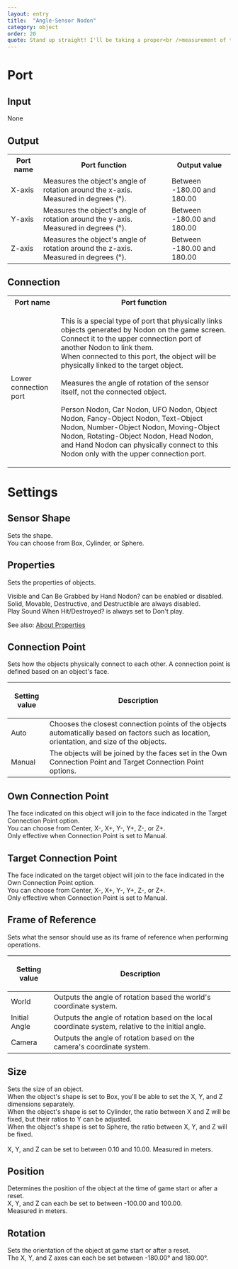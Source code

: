 ```yaml
---
layout: entry
title:  "Angle-Sensor Nodon"
category: object
order: 20
quote: Stand up straight! I'll be taking a proper<br />measurement of these angles!
---
```

<h1>Port</h1>
<h2>Input</h2>
<p>None</p>
<h2>Output</h2>
<table class="wrapped">
  <colgroup>
    <col />
    <col />
    <col />
  </colgroup>
  <tbody>
    <tr>
      <th>Port name</th>
      <th>Port function</th>
      <th>Output value</th>
    </tr>
    <tr>
      <td label="Port name"><span>X-axis</span></td>
      <td label="Port function"><span>Measures the object's angle of rotation around the x-axis. Measured in degrees (°).</span></td>
      <td label="Output value"><span>Between -180.00 and 180.00</span></td>
    </tr>
    <tr>
      <td label="Port name"><span>Y-axis</span></td>
      <td label="Port function"><span>Measures the object's angle of rotation around the y-axis. Measured in degrees (°).</span></td>
      <td label="Output value"><span>Between -180.00 and 180.00</span></td>
    </tr>
    <tr>
      <td label="Port name"><span>Z-axis</span></td>
      <td label="Port function"><span>Measures the object's angle of rotation around the z-axis. Measured in degrees (°).</span></td>
      <td label="Output value"><span>Between -180.00 and 180.00</span></td>
    </tr>
  </tbody>
</table>
<h2>Connection</h2>
<table class="wrapped">
  <colgroup>
    <col />
    <col />
  </colgroup>
  <tbody>
    <tr>
      <th>Port name</th>
      <th>Port function</th>
    </tr>
    <tr>
      <td label="Port name"><span>Lower connection port</span></td>
      <td label="Port function">
        <p>This is a special type of port that physically links objects generated by Nodon on the game screen. Connect it to the upper connection port of another Nodon to link them.<br />When connected to this port, the object will be physically linked to the target object.<br>
        <br>Measures the angle of rotation of the sensor itself, not the connected object.<br>
        <br>Person Nodon, Car Nodon, UFO Nodon, Object Nodon, Fancy-Object Nodon, Text-Object Nodon, Number-Object Nodon, Moving-Object Nodon, Rotating-Object Nodon, Head Nodon, and Hand Nodon can physically connect to this Nodon only with the upper connection port.</p>
      </td>
    </tr>
  </tbody>
</table>
<h1>Settings</h1>
<h2>Sensor Shape</h2>
<p>Sets the shape.<br />You can choose from Box, Cylinder, or Sphere.</p>
<h2>Properties</h2>
<p>Sets the properties of objects.</p>
<p>Visible and Can Be Grabbed by Hand Nodon? can be enabled or disabled.<br />Solid, Movable, Destructive, and Destructible are always disabled.<br />Play Sound When Hit/Destroyed? is always set to Don't play.</p>
<p>See also: <a href="/nodopedia/tips/properties">About Properties</a></p>
<h2>Connection Point</h2>
<p>Sets how the objects physically connect to each other. A connection point is defined based on an object's face.</p>
<table class="wrapped">
  <colgroup>
    <col />
    <col />
  </colgroup>
  <thead>
    <tr>
      <th>
        <p>Setting value</p>
      </th>
      <th>
        <p>Description</p>
      </th>
    </tr>
  </thead>
  <tbody>
    <tr>
      <td label="Setting value"><span>Auto</span></td>
      <td label="Description"><span>Chooses the closest connection points of the objects automatically based on factors such as location, orientation, and size of the objects.</span></td>
    </tr>
    <tr>
      <td label="Setting value"><span>Manual</span></td>
      <td label="Description"><span>The objects will be joined by the faces set in the Own Connection Point and Target Connection Point options.</span></td>
    </tr>
  </tbody>
</table>
<h2>Own Connection Point</h2>
<p>The face indicated on this object will join to the face indicated in the Target Connection Point option.<br />You can choose from Center, X-, X+, Y-, Y+, Z-, or Z+.<br />Only effective when Connection Point is set to Manual.</p>
<h2>Target Connection Point</h2>
<p>The face indicated on the target object will join to the face indicated in the Own Connection Point option.<br />You can choose from Center, X-, X+, Y-, Y+, Z-, or Z+.<br />Only effective when Connection Point is set to Manual.</p>
<h2>Frame of Reference</h2>
<p>Sets what the sensor should use as its frame of reference when performing operations.</p>
<table class="wrapped">
  <colgroup>
    <col />
    <col />
  </colgroup>
  <thead>
    <tr>
      <th>
        <p>Setting value</p>
      </th>
      <th>
        <p>Description</p>
      </th>
    </tr>
  </thead>
  <tbody>
    <tr>
      <td label="Setting value"><span>World</span></td>
      <td label="Description"><span>Outputs the angle of rotation based the world's coordinate system.</span></td>
    </tr>
    <tr>
      <td label="Setting value"><span>Initial Angle</span></td>
      <td label="Description"><span>Outputs the angle of rotation based on the local coordinate system, relative to the initial angle.</span></td>
    </tr>
    <tr>
      <td label="Setting value"><span>Camera</span></td>
      <td label="Description"><span>Outputs the angle of rotation based on the camera's coordinate system.</span></td>
    </tr>
  </tbody>
</table>
<h2>Size</h2>
<p>Sets the size of an object.<br />When the object's shape is set to Box, you'll be able to set the X, Y, and Z<br />dimensions separately.<br />When the object's shape is set to Cylinder, the ratio between X and Z will be fixed, but their ratios to Y can be adjusted.<br />When the object's shape is set to Sphere, the ratio between X, Y, and Z will be fixed.<br /><br />X, Y, and Z can be set to between 0.10 and 10.00. Measured in meters.</p>
<h2>Position</h2>
<p>Determines the position of the object at the time of game start or after a reset.<br />X, Y, and Z can each be set to between -100.00 and 100.00.<br />Measured in meters.</p>
<h2>Rotation</h2>
<p>Sets the orientation of the object at game start or after a reset.<br />The X, Y, and Z axes can each be set between -180.00° and 180.00°.</p>
